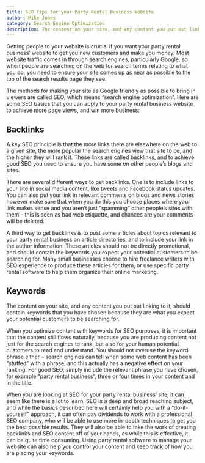 ```yaml
---
title: SEO Tips for your Party Rental Business Website
author: Mike Jones
category: Search Engine Optimization
description: The content on your site, and any content you put out linking to it, should contain keywords that you have chosen because they are what you expect your potential customers to be searching for.
---
```

<p>Getting people to your website is crucial if you want your party rental business’ website to get you new customers and make you money. Most website traffic comes in through search engines, particularly Google, so when people are searching on the web for search terms relating to what you do, you need to ensure your site comes up as near as possible to the top of the search results page they see.</p><p>The methods for making your site as Google friendly as possible to bring in viewers are called SEO, which means “search engine optimization”. Here are some SEO basics that you can apply to your party rental business website to achieve more page views, and win more business:</p><h2>Backlinks</h2><p>A key SEO principle is that the more links there are elsewhere on the web to a given site, the more popular the search engines view that site to be, and the higher they will rank it. These links are called backlinks, and to achieve good SEO you need to ensure you have some on other people’s blogs and sites.</p><p>There are several different ways to get backlinks. One is to include links to your site in social media content, like tweets and Facebook status updates. You can also put your link in relevant comments on blogs and news stories, however make sure that when you do this you choose places where your link makes sense and you aren’t just “spamming” other people’s sites with them – this is seen as bad web etiquette, and chances are your comments will be deleted.</p><p>A third way to get backlinks is to post some articles about topics relevant to your party rental business on article directories, and to include your link in the author information. These articles should not be directly promotional, and should contain the keywords you expect your potential customers to be searching for. Many small businesses choose to hire freelance writers with SEO experience to produce these articles for them, or use specific party rental software to help them organize their online marketing.</p><h2>Keywords</h2><p>The content on your site, and any content you put out linking to it, should contain keywords that you have chosen because they are what you expect your potential customers to be searching for.</p><p>When you optimize content with keywords for SEO purposes, it is important that the content still flows naturally, because you are producing content not just for the search engines to rank, but also for your human potential customers to read and understand. You should not overuse the keyword phrase either – search engines can tell when some web content has been “stuffed” with a phrase, and this actually has a negative effect on your ranking. For good SEO, simply include the relevant phrase you have chosen, for example “party rental business”, three or four times in your content and in the title.</p><p>When you are looking at SEO for your party rental business’ site, it can seem like there is a lot to learn. SEO is a deep and broad reaching subject, and while the basics described here will certainly help you with a “do-it-yourself” approach, it can often pay dividends to work with a professional SEO company, who will be able to use more in-depth techniques to get you the best possible results. They will also be able to take the work of creating backlinks and SEO content off of your hands, as while this is effective, it can be quite time consuming. Using party rental software to manage your website can also help you control your content and keep track of how you are placing your keywords. </p>